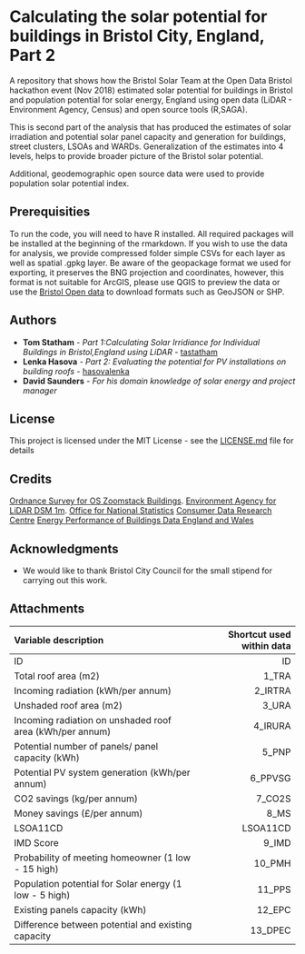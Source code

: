 # Calculating the solar potential for buildings in Bristol City, England, Part 2

A repository that shows how the Bristol Solar Team at the Open Data Bristol hackathon event (Nov 2018) estimated solar potential for buildings in Bristol and population potential for solar energy, England using open data (LiDAR - Environment Agency, Census) and open source tools (R,SAGA). 

This is second part of the analysis that has produced the estimates of solar irradiation and potential solar panel capacity and generation for buildings, street clusters, LSOAs and WARDs. Generalization of the estimates into 4 levels, helps to provide broader picture of the Bristol solar potential.

Additional, geodemographic open source data were used to provide population solar potential index. 

## Prerequisities

To run the code, you will need to have R installed. All required packages will be installed at the beginning of the rmarkdown. If you wish to use the data for analysis, we provide compressed folder simple CSVs for each layer as well as spatial .gpkg layer. Be aware of the geopackage format we used for exporting, it preserves the BNG projection and coordinates, however, this format is not suitable for ArcGIS, please use QGIS to preview the data or use the [Bristol Open data]() to download formats such as GeoJSON or SHP.


## Authors

* **Tom Statham** - *Part 1:Calculating Solar Irridiance for Individual Buildings in Bristol,England using LiDAR* - [tastatham](https://github.com/tastatham)
* **Lenka Hasova** - *Part 2: Evaluating the potential for PV installations on building roofs* - [hasovalenka](https://github.com/hasovalenka)
* **David Saunders** - *For his domain knowledge of solar energy and project manager*  

## License

This project is licensed under the MIT License - see the [LICENSE.md](https://github.com/tastatham/bristol_solar_project/blob/master/LICENSE.md) file for details

## Credits
[Ordnance Survey for OS Zoomstack Buildings](https://www.ordnancesurvey.co.uk/business-and-government/licensing/using-creating-data-with-os-products/os-opendata.html).
[Environment Agency for LiDAR DSM 1m](https://www.ordnancesurvey.co.uk/business-and-government/licensing/using-creating-data-with-os-products/os-opendata.html).
[Office for National Statistics](https://www.ons.gov.uk/census/2001censusandearlier/dataandproducts/copyrightandlicensing/licenseinformation)
[Consumer Data Research Centre](https://www.cdrc.ac.uk/data-services/cdrcdata/)
[Energy Performance of Buildings Data England and Wales](https://epc.opendatacommunities.org/docs/copyright)

## Acknowledgments

* We would like to thank Bristol City Council for the small stipend for carrying out this work.

## Attachments

| Variable description                                   | Shortcut used within data|
|:-------------------------------------------------------|-------------------------:|
|ID                                                      | ID                       |
|Total roof area (m2)                                    | 1_TRA                    |
|Incoming radiation (kWh/per annum)                      | 2_IRTRA                  |
|Unshaded roof area (m2)	                               | 3_URA                    |
|Incoming radiation on unshaded roof area (kWh/per annum)| 4_IRURA                  |
|Potential number of panels/ panel capacity (kWh)        | 5_PNP                    |
|Potential PV system generation (kWh/per annum)	         | 6_PPVSG                  |
|CO2 savings (kg/per annum)                              | 7_CO2S                   |
|Money savings (£/per annum)                             | 8_MS                     |
|LSOA11CD	                                               | LSOA11CD                 |
|IMD Score	                                             | 9_IMD                    |
|Probability of meeting homeowner (1 low - 15 high)	     | 10_PMH                   |
|Population potential for Solar energy (1 low - 5 high)	 | 11_PPS                   |
|Existing panels capacity (kWh)	                         | 12_EPC                   |
|Difference between potential and existing capacity	     | 13_DPEC                  |
